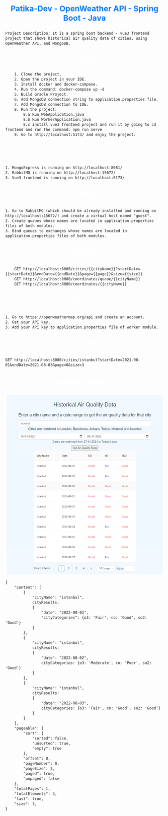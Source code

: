 
##  <div align="center"><h3 style="color: #007bff">Patika-Dev - OpenWeather API - Spring Boot - Java</h1></div>

    Project Description: It is a spring boot backend - vue3 frontend project that shows historical air quality data of cities, using OpenWeather API, and MongoDB.

## <div align="center"><h4 style="color: white">Installation</h1></div>
    
        1. Clone the project.
        2. Open the project in your IDE.
        3. Install docker and docker-compose. 
        4. Run the command: docker-compose up -d
        5. Build Gradle Project.
        6. Add MongoDB connection string to application.properties file.
        7. Add MongoDB connection to IDE.
        8. Run the project:
            8.a Run WebApplication.java
            8.b Run WorkerApplication.java
            8.c install vue3 frontend project and run it by going to cd frontend and run the command: npm run serve
        9. Go to http://localhost:5173/ and enjoy the project.

## <div align="center"><h4 style="line-height: 1.5; color: white">Usage</h4></div>

    1. MongoExpress is running on http://localhost:8081/
    2. RabbitMQ is running on http://localhost:15672/
    3. Vue3 frontend is running on http://localhost:5173/

## <div align="center"><h4 style="line-height: 1.5; color: white">Queues</h4></div>

    1. Go to RabbitMQ (which should be already installed and running on http://localhost:15672/) and create a virtual host named "guest".
    2. Create queues whose names are located in application.properties files of both modules.
    3. Bind queues to exchanges whose names are located in application.properties files of both modules.

## <div align="center"><h4 style="line-height: 1.5; color: white">Endpoints</h4></div>

        GET http://localhost:8080/cities/{{cityName}}?startDate={{startDate}}&endDate={{endDate}}&page={{page}}&size={{size}}
        GET http://localhost:8080/coordinates/queue/{{cityName}}
        GET http://localhost:8080/coordinates/{{cityName}}


## <div align="center"><h4 style="line-height: 1.5; color: white">API Key</h4></div>

    1. Go to https://openweathermap.org/api and create an account.
    2. Get your API key.
    3. Add your API key to application.properties file of worker module.

## <div align="center"><h4 style="line-height: 1.5; color: white">Example Request</h4></div> 

    GET http://localhost:8080/cities/istanbul?startDate=2021-08-01&endDate=2021-08-03&page=0&size=3

## <div align="center"><h4 style="line-height: 1.5; color: white">Example Response</h4></div>

![My-image](common/src/main/resources/Capture.PNG)

```bson
{
    "content": [
        {
            "cityName": "istanbul",
            cityResults: 
            {
                "date": "2022-08-01",
                "cityCategories": {o3: 'Fair', co: 'Good', so2: 'Good'}
            }
        },
        {
            "cityName": "istanbul",
            cityResults: 
            {
                "date": "2022-08-02",
                cityCategories: {o3: 'Moderate', co: 'Poor', so2: 'Good'}
            }
        },
        {
            "cityName": "istanbul",
            cityResults: 
            {
                "date": "2022-08-03",
                cityCategories: {o3: 'Fair', co: 'Good', so2: 'Good'}
            }
        }
    ],
    "pageable": {
        "sort": {
            "sorted": false,
            "unsorted": true,
            "empty": true
        },
        "offset": 0,
        "pageNumber": 0,
        "pageSize": 3,
        "paged": true,
        "unpaged": false
    },
    "totalPages": 1,
    "totalElements": 3,
    "last": true,
    "size": 3,
}
```


